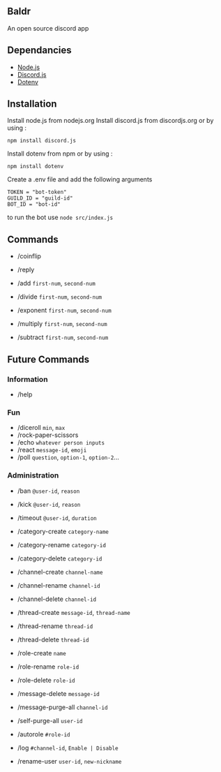 ## Baldr
An open source discord app

## Dependancies
- [Node.js](https://nodejs.org/)
- [Discord.js](https://discord.js.org/)
- [Dotenv](https://www.npmjs.com/package/dotenv)

## Installation
Install node.js from nodejs.org
Install discord.js from discordjs.org or by using :

`npm install discord.js`

Install dotenv from npm or by using :

`npm install dotenv`

Create a .env file and add the following arguments 
```
TOKEN = "bot-token"
GUILD_ID = "guild-id"
BOT_ID = "bot-id"
```

to run the bot use `node src/index.js`

## Commands
- /coinflip
- /reply

- /add                  `first-num`, `second-num`
- /divide               `first-num`, `second-num`
- /exponent             `first-num`, `second-num`
- /multiply             `first-num`, `second-num`
- /subtract             `first-num`, `second-num`

## Future Commands

### Information
- /help

### Fun
- /diceroll             `min`, `max`
- /rock-paper-scissors
- /echo                 `whatever person inputs`
- /react                `message-id`, `emoji`
- /poll                 `question`, `option-1`, `option-2`...

### Administration

- /ban              `@user-id`, `reason`
- /kick             `@user-id`, `reason`
- /timeout          `@user-id`, `duration`

- /category-create  `category-name`
- /category-rename  `category-id`
- /category-delete  `category-id`

- /channel-create   `channel-name`
- /channel-rename   `channel-id`
- /channel-delete   `channel-id`

- /thread-create    `message-id`, `thread-name`
- /thread-rename    `thread-id`
- /thread-delete    `thread-id`

- /role-create         `name`
- /role-rename         `role-id`
- /role-delete         `role-id`

- /message-delete      `message-id`
- /message-purge-all   `channel-id`
- /self-purge-all      `user-id`

- /autorole         `#role-id`
- /log              `#channel-id`, `Enable | Disable`
- /rename-user      `user-id`, `new-nickname`